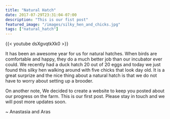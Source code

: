 ```yaml
---
title: "Natural Hatch"
date: 2017-07-29T23:31:04-07:00
description: "This is our fist post"
featured_image: "/images/silky_hen_and_chicks.jpg"
tags: ["natural_hatch"]
---
```


{{< youtube dsXgvqtkXk0 >}}

It has been an awesome year for us for natural hatches. When birds are comfortable and happy, they do a much better job than our incubator ever could. We recently had a duck hatch 20 out of 20 eggs and today we just found this silky hen walking around with five chicks that look day old.
It is a great surprize and the nice thing about a natural hatch is that we do not have to worry about setting up a brooder.

On another note, We decided to create a website to keep you posted about our progress on the farm. This is our first post. Please stay in touch and we will post more updates soon.

~ Anastasia and Aras
